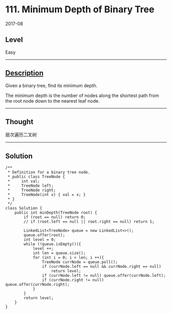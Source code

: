 # 111. Minimum Depth of Binary Tree

2017-08


## Level
Easy


---


## [Description](https://leetcode.com/problems/minimum-depth-of-binary-tree/description/)
Given a binary tree, find its minimum depth.

The minimum depth is the number of nodes along the shortest path from the root node down to the nearest leaf node.


---


## Thought
层次遍历二叉树


---


## Solution
```
/**
 * Definition for a binary tree node.
 * public class TreeNode {
 *     int val;
 *     TreeNode left;
 *     TreeNode right;
 *     TreeNode(int x) { val = x; }
 * }
 */
class Solution {
    public int minDepth(TreeNode root) {
        if (root == null) return 0;
        // if (root.left == null || root.right == null) return 1;
        
        LinkedList<TreeNode> queue = new LinkedList<>();
        queue.offer(root);
        int level = 0;
		while (!queue.isEmpty()){
            level ++;
            int len = queue.size();
            for (int i = 0; i < len; i ++){
                TreeNode currNode = queue.poll();
                if (currNode.left == null && currNode.right == null)
                    return level;
                if (currNode.left != null) queue.offer(currNode.left);
                if (currNode.right != null) queue.offer(currNode.right);
            }
        }
        return level;
    }
}
```